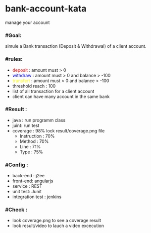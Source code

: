 # bank-account-kata
manage your account

<h3><b>#Goal:</b></h3>
simule a Bank transaction (Deposit & Withdrawal) of a client account.

<h3><b>#rules:</b></h3>
<ul>
 <li><font style='color:red'>deposit </font>: amount must > 0</li>
 <li><span style='color:blue'>withdraw </span>: amount must > 0 and balance > -100</li> 
 <li><span style='color:yellow'>transfert </span>: amount must > 0 and balance > -100</li> 
 <li>threshold reach : 100</li> 
 <li>list of all transaction for a client account</li> 
 <li>client can have many account in the same bank</li> 
</ul>

<h3><b>#Result :</b></h3>
<ul>
 <li>java : run programm class</li>
 <li>juint: run test</li>
 <li>coverage : 98% lock result/coverage.png file 
   <ul>
    <li>Instruction : 70%</li>
    <li>Method : 70%</li>
    <li>Line : 71%</li>
    <li>Type : 75%</li>
    </ul>
 </li>
</ul>

<h3><b>#Config :</b></h3>
<ul>
 <li>back-end : j2ee</li>
 <li>front-end: angularjs</li>
 <li>service  : REST</li>
 <li>unit test: Junit</li>
 <li>integration test : jenkins</li>
</ul>

<h3><b>#Check :</b></h3>
<ul>
 <li>look coverage.png to see a coverage result</li>
 <li>look result/video to lauch a video excecution</li>
</ul>
  
  
